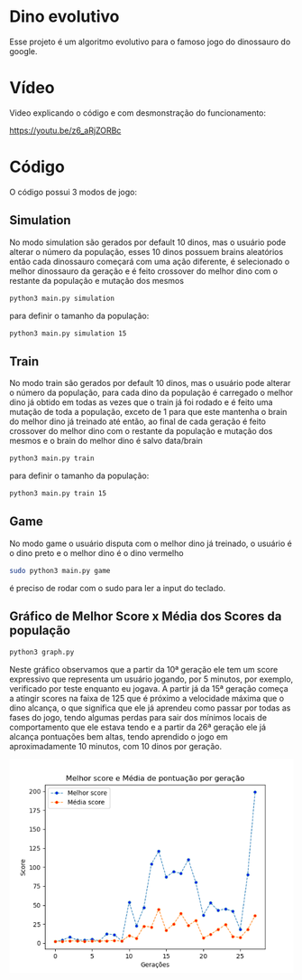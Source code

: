 # Dino evolutivo

Esse projeto é um algoritmo evolutivo para o famoso jogo do dinossauro do google.

# Vídeo

Video explicando o código e com desmonstração do funcionamento:

https://youtu.be/z6_aRjZORBc

# Código

O código possui 3 modos de jogo:

## Simulation

No modo simulation são gerados por default 10 dinos, mas o usuário pode alterar o número da população, esses 10 dinos possuem brains aleatórios então cada dinossauro começará com uma ação diferente, é selecionado o melhor dinossauro da geração e é feito crossover do melhor dino com o restante da população e mutação dos mesmos  

```bash
python3 main.py simulation 
```

para definir o tamanho da população:

```bash
python3 main.py simulation 15
```

## Train

No modo train são gerados por default 10 dinos, mas o usuário pode alterar o número da população, para cada dino da população é carregado o melhor dino já obtido em todas as vezes que o train já foi rodado e é feito uma mutação de toda a população, exceto de 1 para que este mantenha o brain do melhor dino já treinado até então, ao final de cada geração é feito crossover do melhor dino com o restante da população e mutação dos mesmos e o brain do melhor dino é salvo data/brain

```bash
python3 main.py train 
```

para definir o tamanho da população:

```bash
python3 main.py train 15
```

## Game

No modo game o usuário disputa com o melhor dino já treinado, o usuário é o dino preto e o melhor dino é o dino vermelho

```bash
sudo python3 main.py game 
```

é preciso de rodar com o sudo para ler a input do teclado.

## Gráfico de Melhor Score x Média dos Scores da população

```bash
python3 graph.py 
```

Neste gráfico observamos que a partir da 10ª geração ele tem um score expressivo que representa um usuário jogando, por 5 minutos, por exemplo, verificado por teste enquanto eu jogava. A partir já da 15ª geração começa a atingir scores na faixa de 125 que é próximo a velocidade máxima que o dino alcança, o que significa que ele já aprendeu como passar por todas as fases do jogo, tendo algumas perdas para sair dos mínimos locais de comportamento que ele estava tendo e a partir da 26ª geração ele já alcança pontuações bem altas, tendo aprendido o jogo em aproximadamente 10 minutos, com 10 dinos por geração.

![Grafico](./graph.png "Grafico")





